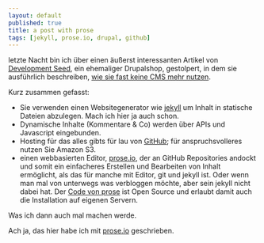 ```yaml
---
layout: default
published: true
title: a post with prose
tags: [jekyll, prose.io, drupal, github]
---
```


letzte Nacht bin ich über einen äußerst interessanten Artikel von [Development Seed](http://developmentseed.org), ein ehemaliger Drupalshop, gestolpert, in dem sie ausführlich beschreiben, [wie sie fast keine CMS mehr nutzen](http://developmentseed.org/blog/2012/07/27/build-cms-free-websites/).

Kurz zusammen gefasst:

* Sie verwenden einen Websitegenerator wie [jekyll](http://jekyllrb.com) um Inhalt in statische Dateien abzulegen. Mach ich hier ja auch schon.
* Dynamische Inhalte (Kommentare & Co) werden über APIs und Javascript eingebunden.
* Hosting für das alles gibts für lau von [GitHub](http://pages.github.com); für anspruchsvolleres nutzen Sie Amazon S3.
* einen webbasierten Editor, [prose.io](http://prose.io), der an GitHub Repositories andockt und somit ein einfacheres Erstellen und Bearbeiten von Inhalt ermöglicht, als das für manche mit Editor, git und jekyll ist. Oder wenn man mal von unterwegs was verbloggen möchte, aber sein jekyll nicht dabei hat. Der [Code von prose](https://github.com/prose/prose) ist Open Source und erlaubt damit auch die Installation auf eigenen Servern.

Was ich dann auch mal machen werde.

Ach ja, das hier habe ich mit [prose.io](http://prose.io) geschrieben.